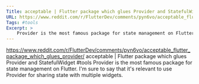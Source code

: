 ```yaml
---
Title: acceptable | Flutter package which glues Provider and StatefulWidget
URL: https://www.reddit.com/r/FlutterDev/comments/pyn6vo/acceptable_flutter_package_which_glues_provider/
Tags: #tools
Excerpt: >
    Provider is the most famous package for state management on Flutter. I'm sure to say that it's relevant to use Provider for sharing state with multiple widgets.
---
```

https://www.reddit.com/r/FlutterDev/comments/pyn6vo/acceptable_flutter_package_which_glues_provider/
acceptable | Flutter package which glues Provider and StatefulWidget
#tools
Provider is the most famous package for state management on Flutter. I'm sure to say that it's relevant to use Provider for sharing state with multiple widgets.